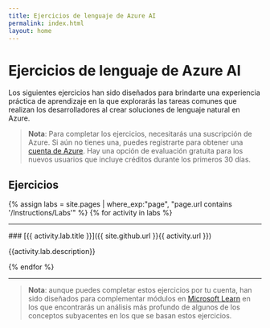 ```yaml
---
title: Ejercicios de lenguaje de Azure AI
permalink: index.html
layout: home
---
```


# Ejercicios de lenguaje de Azure AI

Los siguientes ejercicios han sido diseñados para brindarte una experiencia práctica de aprendizaje en la que explorarás las tareas comunes que realizan los desarrolladores al crear soluciones de lenguaje natural en Azure. 

> **Nota**: Para completar los ejercicios, necesitarás una suscripción de Azure. Si aún no tienes una, puedes registrarte para obtener una [cuenta de Azure](https://azure.microsoft.com/free). Hay una opción de evaluación gratuita para los nuevos usuarios que incluye créditos durante los primeros 30 días.

## Ejercicios

{% assign labs = site.pages | where_exp:"page", "page.url contains '/Instructions/Labs'" %} {% for activity in labs  %}
<hr>
### [{{ activity.lab.title }}]({{ site.github.url }}{{ activity.url }})

{{activity.lab.description}}

{% endfor %}

<hr>

> **Nota**: aunque puedes completar estos ejercicios por tu cuenta, han sido diseñados para complementar módulos en [Microsoft Learn](https://learn.microsoft.com/training/paths/develop-language-solutions-azure-ai/) en los que encontrarás un análisis más profundo de algunos de los conceptos subyacentes en los que se basan estos ejercicios. 
